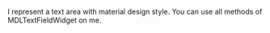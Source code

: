I represent a text area with material design style.
You can use all methods of MDLTextFieldWidget on me.